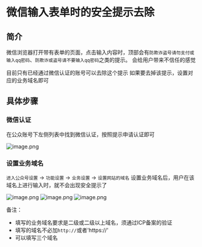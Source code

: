 # 微信输入表单时的安全提示去除

## 简介
微信浏览器打开带有表单的页面，点击输入内容时，顶部会有`防欺诈盗号请勿支付或输入qq密码`、`防欺诈或盗号请不要输入qq密码`之类的提示。
会给用户带来不信任的感觉

目前只有已经通过微信认证的账号可以去除这个提示
如果要去掉该提示，设置对应的业务域名即可

## 具体步骤

### 微信认证
在公众账号下左侧列表中找到微信认证，按照提示申请认证即可

![image.png](http://www.wmm66.com/uploads/20190704/552631f28f2e42e6149fa3c31b1927d8.png)

### 设置业务域名
`进入公众号设置` → `功能设置` → `业务设置` → `设置网站的域名`
设置业务域名后，用户在该域名上进行输入时，就不会出现安全提示了

![image.png](http://www.wmm66.com/uploads/20190704/4c9aecc4943eccdf0ab13f32ce693ea5.png)
![image.png](http://www.wmm66.com/uploads/20190704/df3858eb4943f7e6b23fc049ef9d092e.png)
![image.png](http://www.wmm66.com/uploads/20190704/1d87f0c59d2e58f6b39c65916de29fc2.png)

备注：
- 填写的业务域名要求是二级或二级以上域名，须通过ICP备案的验证
- 填写的域名不必加`http://`或者'https://'
- 可以填写三个域名